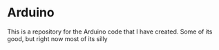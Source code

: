 # Arduino
This is a repository for the Arduino code that I have created. Some of its good, but right now most of its silly
